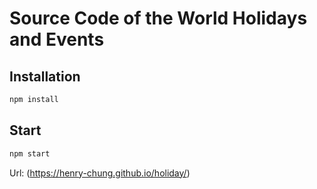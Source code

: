 # Source Code of the World Holidays and Events

## Installation

```bash
npm install
```

## Start

```bash
npm start
```

Url: (https://henry-chung.github.io/holiday/)
